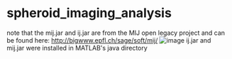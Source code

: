 # spheroid_imaging_analysis
note that the mij.jar and ij.jar are from the MIJ open legacy project and can be found here: http://bigwww.epfl.ch/sage/soft/mij/ ![image](https://user-images.githubusercontent.com/103614160/166347987-4e0f2d19-5e0d-41d0-8b0d-c19fd2e384db.png)
ij.jar and mij.jar were installed in MATLAB's java directory
